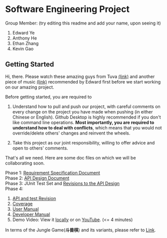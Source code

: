 # Software Engineering Project

Group Member: (try editing this readme and add your name, upon seeing it)

1. Edward Ye
2. Anthony He
3. Ethan Zhang
4. Kevin Gao

## Getting Started

Hi, there. Please watch these amazing guys from Tuva [(link)](https://www.youtube.com/watch?v=-bDntRWfL70) and 
another piece of music [(link)](https://www.youtube.com/watch?v=BRU1o-sCnqY) recommended by Edward first 
before we start working on our amazing project. 

Before getting started, you are required to 

1. Understand how to pull and push our project, with careful comments on every change on the 
project you have made when pushing (in either Chinese or English). Github Desktop is highly recommended if you 
don't like command line operations. **Most importantly, you are required to understand how to 
deal with conflicts**, which means that you would not override/delete others' changes and reinvent the wheels. 


2. Take this project as our joint responsibility, willing to offer advice and open to others' comments.  

That's all we need. Here are some doc files on which we will be collaborating soon. 

Phase 1: [Requirement Specification Document](https://docs.google.com/document/d/1FHJ2V_QZfpAiVPxzHIL-Wg8UxEIY0nZLl1rtVvac5i8/edit?usp=sharing)  
Phase 2: [API Design Document](https://docs.google.com/document/d/17DxQoORduj-6nSCnCfsyIzovcu1E7xcl2DVZd4oHq0c/edit?usp=sharing)  
Phase 3: JUnit Test Set and [Revisions to the API Design](https://docs.google.com/document/d/1bBEOvfmo_a-T20Ug0Z_EOaALATudKr94yJdUQfe97WI/edit?usp=sharing)  
Phase 4: 
1. [API and test Revision](https://docs.google.com/document/d/1vqpjrZECn_EYZOaj-g_TxiI4yO58m8w-kYtKI85QfWk/edit?usp=sharing)  
2. [Coverage](coverage.txt)  
3. [User Manual](https://docs.google.com/document/d/1JE3fOi-wDLmoxJkHFv0VrS4U5Ac7JAF_5eupDwSHs7A/edit?usp=sharing)  
4. [Developer Manual](https://docs.google.com/document/d/1fM7ZjxvtYArSgI7EAWV1td9gPPMDGmlRZC2ef2OQqDU/edit)  
5. Demo Video: View it [locally](Demo.mp4) or on [YouTube](https://youtu.be/-rbFr2o-8pE). (<= 4 minutes)

In terms of the Jungle Game(**斗兽棋**) and its variants, please refer to [Link](https://zh.wikipedia.org/zh-sg/%E9%AC%A5%E7%8D%B8%E6%A3%8B).

